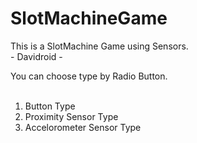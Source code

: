 # SlotMachineGame

This is a SlotMachine Game using Sensors. <br> - Davidroid -

You can choose type by Radio Button. <br><br>
1) Button Type <br>
2) Proximity Sensor Type <br>
3) Accelorometer Sensor Type
